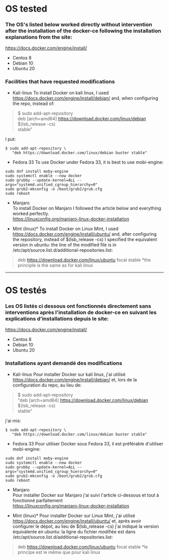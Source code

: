 # OS tested

### The OS's listed below worked directly without intervention after the installation of the docker-ce following the installation explanations from the site:  
https://docs.docker.com/engine/install/   

* Centos 8
* Debian 10
* Ubuntu 20

### Facilities that have requested modifications

* Kali-linux
To install Docker on kali linux, I used https://docs.docker.com/engine/install/debian/ and, when configuring the repo, instead of:
>$ sudo add-apt-repository \
> deb [arch=amd64] https://download.docker.com/linux/debian \
> $(lsb_release -cs) \
> stable"

I put:
```
$ sudo add-apt-repository \
   "deb https://download.docker.com/linux/debian buster stable"
```


* Fedora 33
To use Docker under Fedora 33, it is best to use mobi-engine:
```
sudo dnf install moby-engine  
sudo systemctl enable --now docker  
sudo grubby --update-kernel=ALL --args="systemd.unified_cgroup_hierarchy=0"  
sudo grub2-mkconfig -o /boot/grub2/grub.cfg  
sudo reboot
```


* Manjaro  
To install Docker on Manjaro I followed the article below and everything worked perfectly.  
https://linuxconfig.org/manjaro-linux-docker-installation


* Mint (linux)*
To install Docker on Linux Mint, I used https://docs.docker.com/engine/install/ubuntu/ and, after configuring the repository, instead of $(lsb_release -cs) I specified the equivalent version in ubuntu:
the line of the modified file is in /etc/apt/source.list.d/additional-repositories.list:
>  deb https://download.docker.com/linux/ubuntu focal stable
\*the principle is the same as for kali linux


---

# OS testés

### Les OS listés ci dessous ont fonctionnés directement sans interventions après l'installation de docker-ce en suivant les explications d'installations depuis le site:  
https://docs.docker.com/engine/install/  

* Centos 8
* Debian 10
* Ubuntu 20

### Installations ayant demandé des modifications

* Kali-linux
Pour installer Docker sur kali linux, j'ai utilisé https://docs.docker.com/engine/install/debian/ et, lors de la configuration du repo, au lieu de:
>$ sudo add-apt-repository \
>   "deb [arch=amd64] https://download.docker.com/linux/debian \
>   $(lsb_release -cs) \
>   stable"

j'ai mis:
```
$ sudo add-apt-repository \
   "deb https://download.docker.com/linux/debian buster stable"
```


* Fedora 33
Pour utiliser Docker sous Fedora 33, il est préférable d'utiliser mobi-engine:
```
sudo dnf install moby-engine  
sudo systemctl enable --now docker  
sudo grubby --update-kernel=ALL --args="systemd.unified_cgroup_hierarchy=0"  
sudo grub2-mkconfig -o /boot/grub2/grub.cfg  
sudo reboot
```


* Manjaro  
Pour installer Docker sur Manjaro j'ai suivi l'article ci-dessous et tout à fonctionné parfaitement  
https://linuxconfig.org/manjaro-linux-docker-installation


* Mint (linux)*
Pour installer Docker sur Linux Mint, j'ai utilisé https://docs.docker.com/engine/install/ubuntu/ et, après avoir configurer le dépot, au lieu de $(lsb_release -cs) j'ai indiqué la version équivalente en ubuntu:
la ligne du fichier modifiée est dans /etc/apt/source.list.d/additional-repositories.list:
>  deb https://download.docker.com/linux/ubuntu focal stable
\*le principe est le même que pour kali linux

